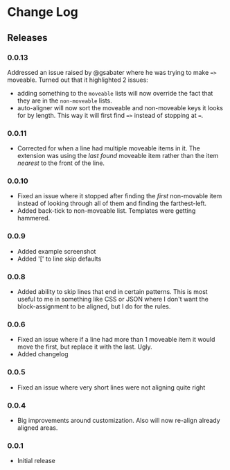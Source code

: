 # Change Log

## Releases

### 0.0.13
Addressed an issue raised by @gsabater where he was trying to make `=>` moveable. Turned out that it highlighted 2 issues:
* adding something to the `moveable` lists will now override the fact that they are in the `non-moveable` lists.
* auto-aligner will now sort the moveable and non-moveable keys it looks for by length. This way it will first find `=>` instead of stopping at `=`.

### 0.0.11
* Corrected for when a line had multiple moveable items in it. The extension was using the _last found_ moveable item rather than the item _nearest_ to the front of the line.

### 0.0.10
* Fixed an issue where it stopped after finding the _first_ non-movable item instead of looking through all of them and finding the farthest-left.
* Added back-tick to non-moveable list. Templates were getting hammered.

### 0.0.9
* Added example screenshot
* Added '[' to line skip defaults

### 0.0.8
* Added ability to skip lines that end in certain patterns. This is most useful to me in something like CSS or JSON where I don't want the block-assignment to be aligned, but 
I do for the rules.

### 0.0.6
* Fixed an issue where if a line had more than 1 moveable item it would move the first, but replace it with the last. Ugly.
* Added changelog

### 0.0.5
* Fixed an issue where very short lines were not aligning quite right

### 0.0.4
* Big improvements around customization. Also will now re-align already aligned areas.

### 0.0.1
* Initial release